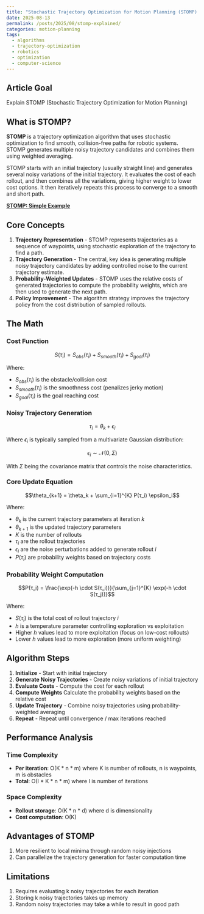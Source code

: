 ```yaml
---
title: "Stochastic Trajectory Optimization for Motion Planning (STOMP): Explained"
date: 2025-08-13
permalink: /posts/2025/08/stomp-explained/
categories: motion-planning
tags:
  - algorithms
  - trajectory-optimization
  - robotics
  - optimization
  - computer-science
---
```


## Article Goal
Explain STOMP (Stochastic Trajectory Optimization for Motion Planning)

## What is STOMP?
**STOMP** is a trajectory optimization algorithm that uses stochastic optimization to find smooth, collision-free paths for robotic systems. STOMP generates multiple noisy trajectory candidates and combines them using weighted averaging.

STOMP starts with an initial trajectory (usually straight line) and generates several noisy variations of the initial trajectory. It evaluates the cost of each rollout, and then combines all the variations, giving higher weight to lower cost options. It then iteratively repeats this process to converge to a smooth and short path. 

**[STOMP: Simple Example](/files/STOMP.pdf)**

## Core Concepts
1. **Trajectory Representation** - STOMP represents trajectories as a sequence of waypoints, using stochastic exploration of the trajectory to find a path.
2. **Trajectory Generation** - The central, key idea is generating multiple noisy trajectory candidates by adding controlled noise to the current trajectory estimate.
3. **Probability-Weighted Updates** - STOMP uses the relative costs of generated trajectories to compute the probability weights, which are then used to generate the next path. 
4. **Policy Improvement** - The algorithm strategy improves the trajectory policy from the cost distribution of sampled rollouts. 

## The Math

### Cost Function
$$S(τ_i) = S_{obs}(τ_i) + S_{smooth}(τ_i) + S_{goal}(τ_i)$$

Where:
- $S_{obs}(τ_i)$ is the obstacle/collision cost
- $S_{smooth}(τ_i)$ is the smoothness cost (penalizes jerky motion)
- $S_{goal}(τ_i)$ is the goal reaching cost

### Noisy Trajectory Generation
$$τ_i = \theta_k + \epsilon_i$$

Where $\epsilon_i$ is typically sampled from a multivariate Gaussian distribution:

$$\epsilon_i \sim \mathcal{N}(0, \Sigma)$$

With $\Sigma$ being the covariance matrix that controls the noise characteristics.

### Core Update Equation
$$\theta_{k+1} = \theta_k + \sum_{i=1}^{K} P(τ_i) \epsilon_i$$

Where:
- $\theta_k$ is the current trajectory parameters at iteration $k$
- $\theta_{k+1}$ is the updated trajectory parameters
- $K$ is the number of rollouts
- $τ_i$ are the rollout trajectories
- $\epsilon_i$ are the noise perturbations added to generate rollout $i$
- $P(τ_i)$ are probability weights based on trajectory costs

### Probability Weight Computation
$$P(τ_i) = \frac{\exp(-h \cdot S(τ_i))}{\sum_{j=1}^{K} \exp(-h \cdot S(τ_j))}$$

Where:
- $S(τ_i)$ is the total cost of rollout trajectory $i$
- $h$ is a temperature parameter controlling exploration vs exploitation
- Higher $h$ values lead to more exploitation (focus on low-cost rollouts)
- Lower $h$ values lead to more exploration (more uniform weighting)

## Algorithm Steps
1. **Initialize** - Start with initial trajectory
2. **Generate Noisy Trajectories** - Create noisy variations of initial trajectory
3. **Evaluate Costs** - Compute the cost for each rollout 
4. **Compute Weights** Calculate the probability weights based on the relative cost
5. **Update Trajectory** - Combine noisy trajectories using probability-weighted averaging
6. **Repeat** - Repeat until convergence / max iterations reached

## Performance Analysis

### Time Complexity
- **Per iteration**: O(K * n * m) where K is number of rollouts, n is waypoints, m is obstacles
- **Total**: O(I * K * n * m) where I is number of iterations

### Space Complexity
- **Rollout storage**: O(K * n * d) where d is dimensionality
- **Cost computation**: O(K)

## Advantages of STOMP
1. More resilient to local minima through random noisy injections
2. Can parallelize the trajectory generation for faster computation time

## Limitations
1. Requires evaluating k noisy trajectories for each iteration
2. Storing k noisy trajectories takes up memory
3. Random noisy trajectories may take a while to result in good path